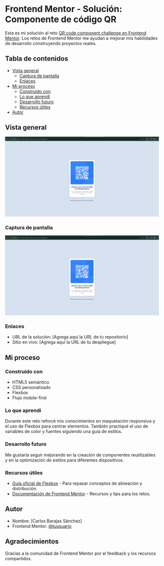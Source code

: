 # Frontend Mentor - Solución: Componente de código QR

Esta es mi solución al reto [QR code component challenge en Frontend Mentor](https://www.frontendmentor.io/challenges/qr-code-component-iux_sIO_H). Los retos de Frontend Mentor me ayudan a mejorar mis habilidades de desarrollo construyendo proyectos reales.

## Tabla de contenidos
- [Vista general](#vista-general)
  - [Captura de pantalla](#captura-de-pantalla)
  - [Enlaces](#enlaces)
- [Mi proceso](#mi-proceso)
  - [Construido con](#construido-con)
  - [Lo que aprendí](#lo-que-aprendí)
  - [Desarrollo futuro](#desarrollo-futuro)
  - [Recursos útiles](#recursos-útiles)
- [Autor](#autor)

## Vista general
![alt text](image.png)

### Captura de pantalla

![Captura de pantalla del componente QR](image.png)

### Enlaces
- URL de la solución: [Agrega aquí la URL de tu repositorio]
- Sitio en vivo: [Agrega aquí la URL de tu despliegue]

## Mi proceso

### Construido con
- HTML5 semántico
- CSS personalizado
- Flexbox
- Flujo mobile-first

### Lo que aprendí
Durante este reto reforcé mis conocimientos en maquetación responsiva y el uso de Flexbox para centrar elementos. También practiqué el uso de variables de color y fuentes siguiendo una guía de estilos.

### Desarrollo futuro
Me gustaría seguir mejorando en la creación de componentes reutilizables y en la optimización de estilos para diferentes dispositivos.

### Recursos útiles
- [Guía oficial de Flexbox](https://css-tricks.com/snippets/css/a-guide-to-flexbox/) - Para repasar conceptos de alineación y distribución.
- [Documentación de Frontend Mentor](https://www.frontendmentor.io/resources) - Recursos y tips para los retos.

## Autor
- Nombre: [Carlos Barajas Sánchez]
- Frontend Mentor: [@tuusuario](https://www.frontendmentor.io/profile/CarlosBarajas75)

## Agradecimientos
Gracias a la comunidad de Frontend Mentor por el feedback y los recursos compartidos.
